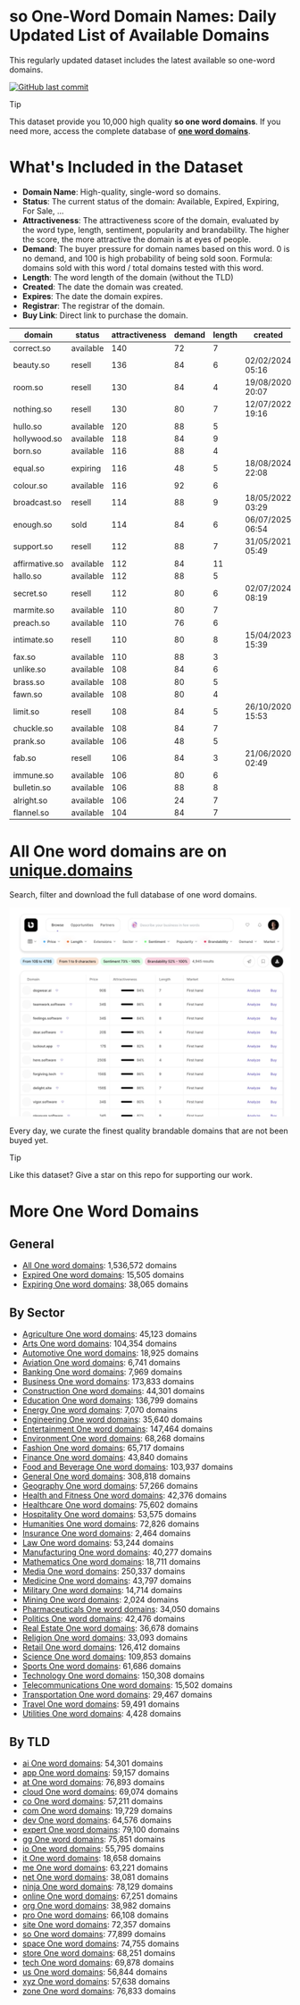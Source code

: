 
# **so One-Word Domain Names**: Daily Updated List of Available Domains

This regularly updated dataset includes the latest available so one-word domains.

[![GitHub last commit](https://img.shields.io/github/last-commit/UniqueDomains/so-oneword-domains.svg?style=flat)]() 

> [!TIP]
> This dataset provide you 10,000 high quality **so one word domains**.
> If you need more, access the complete database of **[one word domains](https://unique.domains?utm_source=github&utm_medium=dataset&utm_campaign=so&utm_content=description.top)**.

# What's Included in the Dataset

- **Domain Name**: High-quality, single-word so domains.
- **Status**: The current status of the domain: Available, Expired, Expiring, For Sale, ...
- **Attractiveness**: The attractiveness score of the domain, evaluated by the word type, length, sentiment, popularity and brandability. The higher the score, the more attractive the domain is at eyes of people.
- **Demand**: The buyer pressure for domain names based on this word. 0 is no demand, and 100 is high probability of being sold soon. Formula: domains sold with this word / total domains tested with this word.
- **Length**: The word length of the domain (without the TLD)
- **Created**: The date the domain was created.
- **Expires**: The date the domain expires.
- **Registrar**: The registrar of the domain.
- **Buy Link**: Direct link to purchase the domain.

| domain         | status    | attractiveness | demand | length | created          | expires          | registrar              | sectors                                 |
| -------------- | --------- | -------------- | ------ | ------ | ---------------- | ---------------- | ---------------------- | --------------------------------------- |
| correct.so     | available | 140            | 72     | 7      |                  |                  |                        | Business,Education,Technology           |
| beauty.so      | resell    | 136            | 84     | 6      | 02/02/2024 05:16 | 02/02/2026 05:16 | SOSTEC TECHNOLOGIES_LR | Fashion,Media,Retail                    |
| room.so        | resell    | 130            | 84     | 4      | 19/08/2020 20:07 | 19/08/2025 20:07 | NameCheap              | General,Real Estate                     |
| nothing.so     | resell    | 130            | 80     | 7      | 12/07/2022 19:16 | 12/07/2026 19:16 | SOSTEC TECHNOLOGIES_LR | Arts,General,Media                      |
| hullo.so       | available | 120            | 88     | 5      |                  |                  |                        | Technology                              |
| hollywood.so   | available | 118            | 84     | 9      |                  |                  |                        | Entertainment,Media,Travel              |
| born.so        | available | 116            | 88     | 4      |                  |                  |                        | Business,General,Humanities,Media       |
| equal.so       | expiring  | 116            | 48     | 5      | 18/08/2024 22:08 | 18/08/2025 22:08 | NameCheap              | Education,General,Law                   |
| colour.so      | available | 116            | 92     | 6      |                  |                  |                        | Arts,Fashion,General                    |
| broadcast.so   | resell    | 114            | 88     | 9      | 18/05/2022 03:29 | 18/05/2026 03:29 | SOSTEC TECHNOLOGIES_LR | Media,Technology,Telecommunications     |
| enough.so      | sold      | 114            | 84     | 6      | 06/07/2025 06:54 | 06/07/2026 06:54 | NameCheap              | Business,Education,General,Retail       |
| support.so     | resell    | 112            | 88     | 7      | 31/05/2021 05:49 | 31/05/2026 05:49 | NameCheap              | Business,Politics                       |
| affirmative.so | available | 112            | 84     | 11     |                  |                  |                        | Education,General,Humanities,Media      |
| hallo.so       | available | 112            | 88     | 5      |                  |                  |                        | Media                                   |
| secret.so      | resell    | 112            | 80     | 6      | 02/07/2024 08:19 | 02/07/2026 08:19 | SOSTEC TECHNOLOGIES_LR | Entertainment,General,Media,Technology  |
| marmite.so     | available | 110            | 80     | 7      |                  |                  |                        | Food and Beverage,Hospitality,Retail    |
| preach.so      | available | 110            | 76     | 6      |                  |                  |                        | Education,Humanities,Religion           |
| intimate.so    | resell    | 110            | 80     | 8      | 15/04/2023 15:39 | 15/04/2026 15:39 | Dynadot LLC            | Fashion,Healthcare,Media                |
| fax.so         | available | 110            | 88     | 3      |                  |                  |                        | Business,Technology,Telecommunications  |
| unlike.so      | available | 108            | 84     | 6      |                  |                  |                        | Business,Technology                     |
| brass.so       | available | 108            | 80     | 5      |                  |                  |                        | Arts,Construction,General,Manufacturing |
| fawn.so        | available | 108            | 80     | 4      |                  |                  |                        | Arts                                    |
| limit.so       | resell    | 108            | 84     | 5      | 26/10/2020 15:53 | 26/10/2025 15:53 | NameCheap              | Business,Mathematics,Technology         |
| chuckle.so     | available | 108            | 84     | 7      |                  |                  |                        | Arts,Entertainment,Media                |
| prank.so       | available | 106            | 48     | 5      |                  |                  |                        | Entertainment                           |
| fab.so         | resell    | 106            | 84     | 3      | 21/06/2020 02:49 | 21/06/2026 02:49 | NameCheap              | Entertainment,Fashion,Media             |
| immune.so      | available | 106            | 80     | 6      |                  |                  |                        | Healthcare,Medicine,Pharmaceuticals     |
| bulletin.so    | available | 106            | 88     | 8      |                  |                  |                        | Business,Education,Media                |
| alright.so     | available | 106            | 24     | 7      |                  |                  |                        | Business,Retail                         |
| flannel.so     | available | 104            | 84     | 7      |                  |                  |                        | Fashion,Hospitality,Retail              |

# All One word domains are on [unique.domains](https://unique.domains?utm_source=github&utm_medium=dataset&utm_campaign=so&utm_content=description.bottom)

Search, filter and download the full database of one word domains.

[![Access the only remaining good domain names, before your competitors.](https://github.com/UniqueDomains/so-oneword-domains/blob/main/unique.domains.jpg?raw=true)](https://unique.domains?utm_source=github&utm_medium=dataset&utm_campaign=so&utm_content=description.image)

Every day, we curate the finest quality brandable domains that are not been buyed yet.

> [!TIP]
> Like this dataset? Give a star on this repo for supporting our work.

# More One Word Domains

## General

- [All One word domains](https://github.com/UniqueDomains/oneword-domains): 1,536,572 domains
- [Expired One word domains](https://github.com/UniqueDomains/expired-oneword-domains): 15,505 domains
- [Expiring One word domains](https://github.com/UniqueDomains/expiring-oneword-domains): 38,065 domains
## By Sector

- [Agriculture One word domains](https://github.com/UniqueDomains/agriculture-oneword-domains): 45,123 domains
- [Arts One word domains](https://github.com/UniqueDomains/arts-oneword-domains): 104,354 domains
- [Automotive One word domains](https://github.com/UniqueDomains/automotive-oneword-domains): 18,925 domains
- [Aviation One word domains](https://github.com/UniqueDomains/aviation-oneword-domains): 6,741 domains
- [Banking One word domains](https://github.com/UniqueDomains/banking-oneword-domains): 7,969 domains
- [Business One word domains](https://github.com/UniqueDomains/business-oneword-domains): 173,833 domains
- [Construction One word domains](https://github.com/UniqueDomains/construction-oneword-domains): 44,301 domains
- [Education One word domains](https://github.com/UniqueDomains/education-oneword-domains): 136,799 domains
- [Energy One word domains](https://github.com/UniqueDomains/energy-oneword-domains): 7,070 domains
- [Engineering One word domains](https://github.com/UniqueDomains/engineering-oneword-domains): 35,640 domains
- [Entertainment One word domains](https://github.com/UniqueDomains/entertainment-oneword-domains): 147,464 domains
- [Environment One word domains](https://github.com/UniqueDomains/environment-oneword-domains): 68,268 domains
- [Fashion One word domains](https://github.com/UniqueDomains/fashion-oneword-domains): 65,717 domains
- [Finance One word domains](https://github.com/UniqueDomains/finance-oneword-domains): 43,840 domains
- [Food and Beverage One word domains](https://github.com/UniqueDomains/food-and-beverage-oneword-domains): 103,937 domains
- [General One word domains](https://github.com/UniqueDomains/general-oneword-domains): 308,818 domains
- [Geography One word domains](https://github.com/UniqueDomains/geography-oneword-domains): 57,266 domains
- [Health and Fitness One word domains](https://github.com/UniqueDomains/health-and-fitness-oneword-domains): 42,376 domains
- [Healthcare One word domains](https://github.com/UniqueDomains/healthcare-oneword-domains): 75,602 domains
- [Hospitality One word domains](https://github.com/UniqueDomains/hospitality-oneword-domains): 53,575 domains
- [Humanities One word domains](https://github.com/UniqueDomains/humanities-oneword-domains): 72,826 domains
- [Insurance One word domains](https://github.com/UniqueDomains/insurance-oneword-domains): 2,464 domains
- [Law One word domains](https://github.com/UniqueDomains/law-oneword-domains): 53,244 domains
- [Manufacturing One word domains](https://github.com/UniqueDomains/manufacturing-oneword-domains): 40,277 domains
- [Mathematics One word domains](https://github.com/UniqueDomains/mathematics-oneword-domains): 18,711 domains
- [Media One word domains](https://github.com/UniqueDomains/media-oneword-domains): 250,337 domains
- [Medicine One word domains](https://github.com/UniqueDomains/medicine-oneword-domains): 43,797 domains
- [Military One word domains](https://github.com/UniqueDomains/military-oneword-domains): 14,714 domains
- [Mining One word domains](https://github.com/UniqueDomains/mining-oneword-domains): 2,024 domains
- [Pharmaceuticals One word domains](https://github.com/UniqueDomains/pharmaceuticals-oneword-domains): 34,050 domains
- [Politics One word domains](https://github.com/UniqueDomains/politics-oneword-domains): 42,476 domains
- [Real Estate One word domains](https://github.com/UniqueDomains/real-estate-oneword-domains): 36,678 domains
- [Religion One word domains](https://github.com/UniqueDomains/religion-oneword-domains): 33,093 domains
- [Retail One word domains](https://github.com/UniqueDomains/retail-oneword-domains): 126,412 domains
- [Science One word domains](https://github.com/UniqueDomains/science-oneword-domains): 109,853 domains
- [Sports One word domains](https://github.com/UniqueDomains/sports-oneword-domains): 61,686 domains
- [Technology One word domains](https://github.com/UniqueDomains/technology-oneword-domains): 150,308 domains
- [Telecommunications One word domains](https://github.com/UniqueDomains/telecommunications-oneword-domains): 15,502 domains
- [Transportation One word domains](https://github.com/UniqueDomains/transportation-oneword-domains): 29,467 domains
- [Travel One word domains](https://github.com/UniqueDomains/travel-oneword-domains): 59,491 domains
- [Utilities One word domains](https://github.com/UniqueDomains/utilities-oneword-domains): 4,428 domains
## By TLD

- [ai One word domains](https://github.com/UniqueDomains/ai-oneword-domains): 54,301 domains
- [app One word domains](https://github.com/UniqueDomains/app-oneword-domains): 59,157 domains
- [at One word domains](https://github.com/UniqueDomains/at-oneword-domains): 76,893 domains
- [cloud One word domains](https://github.com/UniqueDomains/cloud-oneword-domains): 69,074 domains
- [co One word domains](https://github.com/UniqueDomains/co-oneword-domains): 57,211 domains
- [com One word domains](https://github.com/UniqueDomains/com-oneword-domains): 19,729 domains
- [dev One word domains](https://github.com/UniqueDomains/dev-oneword-domains): 64,576 domains
- [expert One word domains](https://github.com/UniqueDomains/expert-oneword-domains): 79,100 domains
- [gg One word domains](https://github.com/UniqueDomains/gg-oneword-domains): 75,851 domains
- [io One word domains](https://github.com/UniqueDomains/io-oneword-domains): 55,795 domains
- [it One word domains](https://github.com/UniqueDomains/it-oneword-domains): 18,658 domains
- [me One word domains](https://github.com/UniqueDomains/me-oneword-domains): 63,221 domains
- [net One word domains](https://github.com/UniqueDomains/net-oneword-domains): 38,081 domains
- [ninja One word domains](https://github.com/UniqueDomains/ninja-oneword-domains): 78,129 domains
- [online One word domains](https://github.com/UniqueDomains/online-oneword-domains): 67,251 domains
- [org One word domains](https://github.com/UniqueDomains/org-oneword-domains): 38,982 domains
- [pro One word domains](https://github.com/UniqueDomains/pro-oneword-domains): 66,108 domains
- [site One word domains](https://github.com/UniqueDomains/site-oneword-domains): 72,357 domains
- [so One word domains](https://github.com/UniqueDomains/so-oneword-domains): 77,899 domains
- [space One word domains](https://github.com/UniqueDomains/space-oneword-domains): 74,755 domains
- [store One word domains](https://github.com/UniqueDomains/store-oneword-domains): 68,251 domains
- [tech One word domains](https://github.com/UniqueDomains/tech-oneword-domains): 69,878 domains
- [us One word domains](https://github.com/UniqueDomains/us-oneword-domains): 56,844 domains
- [xyz One word domains](https://github.com/UniqueDomains/xyz-oneword-domains): 57,638 domains
- [zone One word domains](https://github.com/UniqueDomains/zone-oneword-domains): 76,833 domains
        